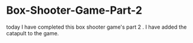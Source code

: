# Box-Shooter-Game-Part-2
today I have completed this box shooter game's part 2 . I have added the catapult to the game.
